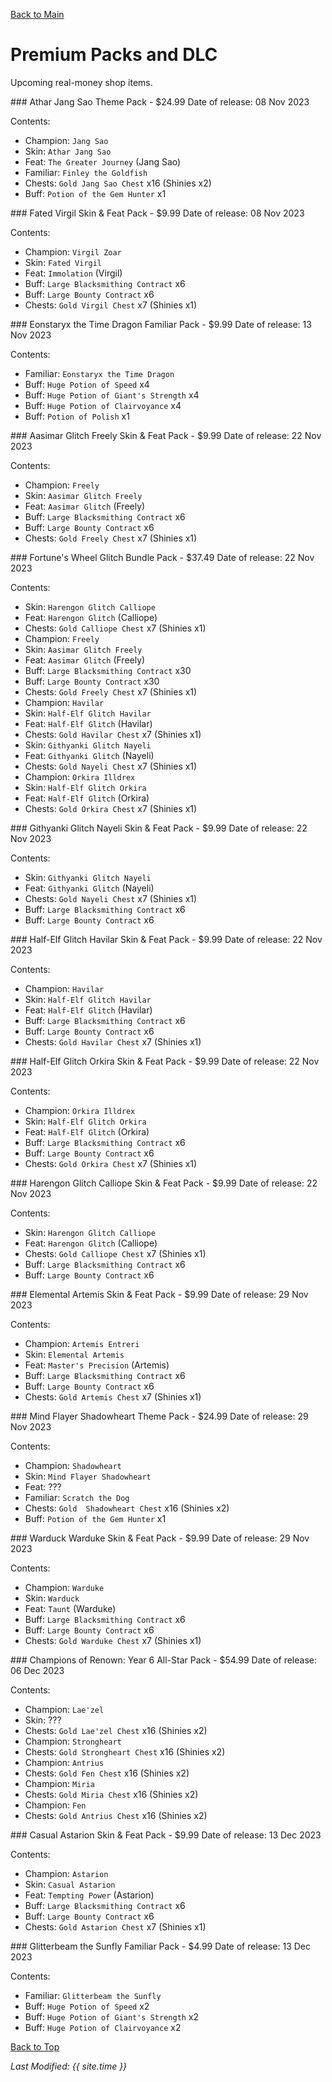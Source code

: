 [Back to Main](index.md)

# Premium Packs and DLC

Upcoming real-money shop items.

<div markdown="1" class="abilityBorder"><div markdown="1" class="abilityBorderInner">
### Athar Jang Sao Theme Pack - $24.99  
Date of release: 08 Nov 2023

Contents:

* Champion: `Jang Sao`
* Skin: `Athar Jang Sao`
* Feat: `The Greater Journey` (Jang Sao)
* Familiar: `Finley the Goldfish`
* Chests: `Gold Jang Sao Chest` x16 (Shinies x2)
* Buff: `Potion of the Gem Hunter` x1
</div></div>


<div markdown="1" class="abilityBorder"><div markdown="1" class="abilityBorderInner">
### Fated Virgil Skin & Feat Pack - $9.99  
Date of release: 08 Nov 2023

Contents:

* Champion: `Virgil Zoar`
* Skin: `Fated Virgil`
* Feat: `Immolation` (Virgil)
* Buff: `Large Blacksmithing Contract` x6
* Buff: `Large Bounty Contract` x6
* Chests: `Gold Virgil Chest` x7 (Shinies x1)
</div></div>


<div markdown="1" class="abilityBorder"><div markdown="1" class="abilityBorderInner">
### Eonstaryx the Time Dragon Familiar Pack - $9.99  
Date of release: 13 Nov 2023

Contents:

* Familiar: `Eonstaryx the Time Dragon`
* Buff: `Huge Potion of Speed` x4
* Buff: `Huge Potion of Giant's Strength` x4
* Buff: `Huge Potion of Clairvoyance` x4
* Buff: `Potion of Polish` x1
</div></div>


<div markdown="1" class="abilityBorder"><div markdown="1" class="abilityBorderInner">
### Aasimar Glitch Freely Skin & Feat Pack - $9.99  
Date of release: 22 Nov 2023

Contents:

* Champion: `Freely`
* Skin: `Aasimar Glitch Freely`
* Feat: `Aasimar Glitch` (Freely)
* Buff: `Large Blacksmithing Contract` x6
* Buff: `Large Bounty Contract` x6
* Chests: `Gold Freely Chest` x7 (Shinies x1)
</div></div>


<div markdown="1" class="abilityBorder"><div markdown="1" class="abilityBorderInner">
### Fortune's Wheel Glitch Bundle Pack - $37.49  
Date of release: 22 Nov 2023

Contents:

* Skin: `Harengon Glitch Calliope`
* Feat: `Harengon Glitch` (Calliope)
* Chests: `Gold Calliope Chest` x7 (Shinies x1)
* Champion: `Freely`
* Skin: `Aasimar Glitch Freely`
* Feat: `Aasimar Glitch` (Freely)
* Buff: `Large Blacksmithing Contract` x30
* Buff: `Large Bounty Contract` x30
* Chests: `Gold Freely Chest` x7 (Shinies x1)
* Champion: `Havilar`
* Skin: `Half-Elf Glitch Havilar`
* Feat: `Half-Elf Glitch` (Havilar)
* Chests: `Gold Havilar Chest` x7 (Shinies x1)
* Skin: `Githyanki Glitch Nayeli`
* Feat: `Githyanki Glitch` (Nayeli)
* Chests: `Gold Nayeli Chest` x7 (Shinies x1)
* Champion: `Orkira Illdrex`
* Skin: `Half-Elf Glitch Orkira`
* Feat: `Half-Elf Glitch` (Orkira)
* Chests: `Gold Orkira Chest` x7 (Shinies x1)
</div></div>


<div markdown="1" class="abilityBorder"><div markdown="1" class="abilityBorderInner">
### Githyanki Glitch Nayeli Skin & Feat Pack - $9.99  
Date of release: 22 Nov 2023

Contents:

* Skin: `Githyanki Glitch Nayeli`
* Feat: `Githyanki Glitch` (Nayeli)
* Chests: `Gold Nayeli Chest` x7 (Shinies x1)
* Buff: `Large Blacksmithing Contract` x6
* Buff: `Large Bounty Contract` x6
</div></div>


<div markdown="1" class="abilityBorder"><div markdown="1" class="abilityBorderInner">
### Half-Elf Glitch Havilar Skin & Feat Pack - $9.99  
Date of release: 22 Nov 2023

Contents:

* Champion: `Havilar`
* Skin: `Half-Elf Glitch Havilar`
* Feat: `Half-Elf Glitch` (Havilar)
* Buff: `Large Blacksmithing Contract` x6
* Buff: `Large Bounty Contract` x6
* Chests: `Gold Havilar Chest` x7 (Shinies x1)
</div></div>


<div markdown="1" class="abilityBorder"><div markdown="1" class="abilityBorderInner">
### Half-Elf Glitch Orkira Skin & Feat Pack - $9.99  
Date of release: 22 Nov 2023

Contents:

* Champion: `Orkira Illdrex`
* Skin: `Half-Elf Glitch Orkira`
* Feat: `Half-Elf Glitch` (Orkira)
* Buff: `Large Blacksmithing Contract` x6
* Buff: `Large Bounty Contract` x6
* Chests: `Gold Orkira Chest` x7 (Shinies x1)
</div></div>


<div markdown="1" class="abilityBorder"><div markdown="1" class="abilityBorderInner">
### Harengon Glitch Calliope Skin & Feat Pack - $9.99  
Date of release: 22 Nov 2023

Contents:

* Skin: `Harengon Glitch Calliope`
* Feat: `Harengon Glitch` (Calliope)
* Chests: `Gold Calliope Chest` x7 (Shinies x1)
* Buff: `Large Blacksmithing Contract` x6
* Buff: `Large Bounty Contract` x6
</div></div>


<div markdown="1" class="abilityBorder"><div markdown="1" class="abilityBorderInner">
### Elemental Artemis Skin & Feat Pack - $9.99  
Date of release: 29 Nov 2023

Contents:

* Champion: `Artemis Entreri`
* Skin: `Elemental Artemis`
* Feat: `Master's Precision` (Artemis)
* Buff: `Large Blacksmithing Contract` x6
* Buff: `Large Bounty Contract` x6
* Chests: `Gold Artemis Chest` x7 (Shinies x1)
</div></div>


<div markdown="1" class="abilityBorder"><div markdown="1" class="abilityBorderInner">
### Mind Flayer Shadowheart Theme Pack - $24.99  
Date of release: 29 Nov 2023

Contents:

* Champion: `Shadowheart`
* Skin: `Mind Flayer Shadowheart`
* Feat: ???
* Familiar: `Scratch the Dog`
* Chests: `Gold  Shadowheart Chest` x16 (Shinies x2)
* Buff: `Potion of the Gem Hunter` x1
</div></div>


<div markdown="1" class="abilityBorder"><div markdown="1" class="abilityBorderInner">
### Warduck Warduke Skin & Feat Pack - $9.99  
Date of release: 29 Nov 2023

Contents:

* Champion: `Warduke`
* Skin: `Warduck`
* Feat: `Taunt` (Warduke)
* Buff: `Large Blacksmithing Contract` x6
* Buff: `Large Bounty Contract` x6
* Chests: `Gold Warduke Chest` x7 (Shinies x1)
</div></div>


<div markdown="1" class="abilityBorder"><div markdown="1" class="abilityBorderInner">
### Champions of Renown: Year 6 All-Star Pack - $54.99  
Date of release: 06 Dec 2023

Contents:

* Champion: `Lae'zel`
* Skin: ???
* Chests: `Gold Lae'zel Chest` x16 (Shinies x2)
* Champion: `Strongheart`
* Chests: `Gold Strongheart Chest` x16 (Shinies x2)
* Champion: `Antrius`
* Chests: `Gold Fen Chest` x16 (Shinies x2)
* Champion: `Miria`
* Chests: `Gold Miria Chest` x16 (Shinies x2)
* Champion: `Fen`
* Chests: `Gold Antrius Chest` x16 (Shinies x2)
</div></div>


<div markdown="1" class="abilityBorder"><div markdown="1" class="abilityBorderInner">
### Casual Astarion Skin & Feat Pack - $9.99  
Date of release: 13 Dec 2023

Contents:

* Champion: `Astarion`
* Skin: `Casual Astarion`
* Feat: `Tempting Power` (Astarion)
* Buff: `Large Blacksmithing Contract` x6
* Buff: `Large Bounty Contract` x6
* Chests: `Gold Astarion Chest` x7 (Shinies x1)
</div></div>


<div markdown="1" class="abilityBorder"><div markdown="1" class="abilityBorderInner">
### Glitterbeam the Sunfly Familiar Pack - $4.99  
Date of release: 13 Dec 2023

Contents:

* Familiar: `Glitterbeam the Sunfly`
* Buff: `Huge Potion of Speed` x2
* Buff: `Huge Potion of Giant's Strength` x2
* Buff: `Huge Potion of Clairvoyance` x2
</div></div>


[Back to Top](#top)

*Last Modified: {{ site.time }}*